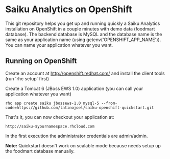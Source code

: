 Saiku Analytics on OpenShift
======================

This git repository helps you get up and running quickly a Saiku Analytics installation
on OpenShift in a couple minutes with demo data (foodmart database). The backend database is MySQL and the database name is the 
same as your application name (using getenv('OPENSHIFT_APP_NAME')).  You can name
your application whatever you want.

Running on OpenShift
----------------------------

Create an account at http://openshift.redhat.com/ and install the client tools (run 'rhc setup' first)

Create a Tomcat 6 (JBoss EWS 1.0) application (you can call your application whatever you want)

    rhc app create saiku jbossews-1.0 mysql-5 --from-code=https://github.com/latinojoel/saiku-openshift-quickstart.git

That's it, you can now checkout your application at:

    http://saiku-$yournamespace.rhcloud.com
    
In the first execution the administrator credentials are admin/admin.

**Note:** Quickstart doesn't work on scalable mode because needs setup up the foodmart database manually.
